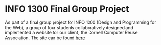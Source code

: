 # INFO 1300 Final Group Project

As part of a final group project for INFO 1300 (Design and Programming for the Web), a group of four students collaboratively designed and implemented a website for our client, the Cornell Computer Reuse Association. The site can be found [here](https://cornellcomputerreuse.org/.)
